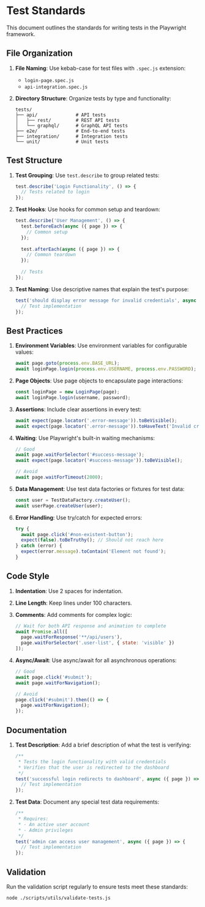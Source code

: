 <!-- Source: /Users/mzahirudeen/playwright-framework-dev/docs-backup/consolidated-docs/docs-STANDARDS.md -->

<!-- Source: /Users/mzahirudeen/playwright-framework/docs/STANDARDS.md -->

# Test Standards

This document outlines the standards for writing tests in the Playwright framework.

## File Organization

1. **File Naming**: Use kebab-case for test files with `.spec.js` extension:
   - `login-page.spec.js`
   - `api-integration.spec.js`

2. **Directory Structure**: Organize tests by type and functionality:
   ```
   tests/
   ├── api/              # API tests
   │   ├── rest/         # REST API tests
   │   └── graphql/      # GraphQL API tests
   ├── e2e/              # End-to-end tests
   ├── integration/      # Integration tests
   └── unit/             # Unit tests
   ```

## Test Structure

1. **Test Grouping**: Use `test.describe` to group related tests:
   ```javascript
   test.describe('Login Functionality', () => {
     // Tests related to login
   });
   ```

2. **Test Hooks**: Use hooks for common setup and teardown:
   ```javascript
   test.describe('User Management', () => {
     test.beforeEach(async ({ page }) => {
       // Common setup
     });
     
     test.afterEach(async ({ page }) => {
       // Common teardown
     });
     
     // Tests
   });
   ```

3. **Test Naming**: Use descriptive names that explain the test's purpose:
   ```javascript
   test('should display error message for invalid credentials', async ({ page }) => {
     // Test implementation
   });
   ```

## Best Practices

1. **Environment Variables**: Use environment variables for configurable values:
   ```javascript
   await page.goto(process.env.BASE_URL);
   await loginPage.login(process.env.USERNAME, process.env.PASSWORD);
   ```

2. **Page Objects**: Use page objects to encapsulate page interactions:
   ```javascript
   const loginPage = new LoginPage(page);
   await loginPage.login(username, password);
   ```

3. **Assertions**: Include clear assertions in every test:
   ```javascript
   await expect(page.locator('.error-message')).toBeVisible();
   await expect(page.locator('.error-message')).toHaveText('Invalid credentials');
   ```

4. **Waiting**: Use Playwright's built-in waiting mechanisms:
   ```javascript
   // Good
   await page.waitForSelector('#success-message');
   await expect(page.locator('#success-message')).toBeVisible();
   
   // Avoid
   await page.waitForTimeout(2000);
   ```

5. **Data Management**: Use test data factories or fixtures for test data:
   ```javascript
   const user = TestDataFactory.createUser();
   await userPage.createUser(user);
   ```

6. **Error Handling**: Use try/catch for expected errors:
   ```javascript
   try {
     await page.click('#non-existent-button');
     expect(false).toBeTruthy(); // Should not reach here
   } catch (error) {
     expect(error.message).toContain('Element not found');
   }
   ```

## Code Style

1. **Indentation**: Use 2 spaces for indentation.

2. **Line Length**: Keep lines under 100 characters.

3. **Comments**: Add comments for complex logic:
   ```javascript
   // Wait for both API response and animation to complete
   await Promise.all([
     page.waitForResponse('**/api/users'),
     page.waitForSelector('.user-list', { state: 'visible' })
   ]);
   ```

4. **Async/Await**: Use async/await for all asynchronous operations:
   ```javascript
   // Good
   await page.click('#submit');
   await page.waitForNavigation();
   
   // Avoid
   page.click('#submit').then(() => {
     page.waitForNavigation();
   });
   ```

## Documentation

1. **Test Description**: Add a brief description of what the test is verifying:
   ```javascript
   /**
    * Tests the login functionality with valid credentials
    * Verifies that the user is redirected to the dashboard
    */
   test('successful login redirects to dashboard', async ({ page }) => {
     // Test implementation
   });
   ```

2. **Test Data**: Document any special test data requirements:
   ```javascript
   /**
    * Requires:
    * - An active user account
    * - Admin privileges
    */
   test('admin can access user management', async ({ page }) => {
     // Test implementation
   });
   ```

## Validation

Run the validation script regularly to ensure tests meet these standards:

```bash
node ./scripts/utils/validate-tests.js
```